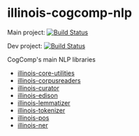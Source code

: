# illinois-cogcomp-nlp

Main project: 
[![Build Status](https://semaphoreci.com/api/v1/projects/5303a5fc-469c-42a8-84c9-fbef6382179a/579314/badge.svg)](https://semaphoreci.com/danyaljj/illinois-cogcomp-nlp)

Dev project: 
[![Build Status](https://semaphoreci.com/api/v1/projects/80f49761-69dc-4a02-8ea9-a6895338a115/580384/badge.svg)](https://semaphoreci.com/cogcomp-dev/illinois-cogcomp-nlp)

CogComp's main NLP libraries

- [illinois-core-utilities](core-utilities/README.md)
- [illinois-corpusreaders](corpusreaders/README.md)
- [illinois-curator](curator/README.md)
- [illinois-edison](edison/README.md)
- [illinois-lemmatizer](lemmatizer/README.md)
- [illinois-tokenizer](tokenizer/README.md)
- [illinois-pos](pos/README.md)
- [illinois-ner](ner/README.md)